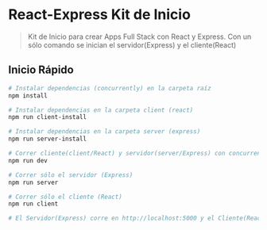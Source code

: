 # React-Express Kit de Inicio

> Kit de Inicio para crear Apps Full Stack con React y Express. Con un sólo comando se inician el servidor(Express) y el cliente(React)

## Inicio Rápido

``` bash
# Instalar dependencias (concurrently) en la carpeta raíz
npm install

# Instalar dependencias en la carpeta client (react)
npm run client-install

# Instalar dependencias en la carpeta server (express)
npm run server-install

# Correr cliente(client/React) y servidor(server/Express) con concurrently simultáneamente
npm run dev

# Correr sólo el servidor (Express) 
npm run server

# Correr sólo el cliente (React) 
npm run client

# El Servidor(Express) corre en http://localhost:5000 y el Cliente(React) en http://localhost:3000
```
